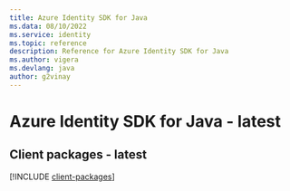 ```yaml
---
title: Azure Identity SDK for Java
ms.data: 08/10/2022
ms.service: identity
ms.topic: reference
description: Reference for Azure Identity SDK for Java
ms.author: vigera
ms.devlang: java
author: g2vinay
---
```

# Azure Identity SDK for Java - latest

## Client packages - latest
[!INCLUDE [client-packages](identity-client-index.md)]